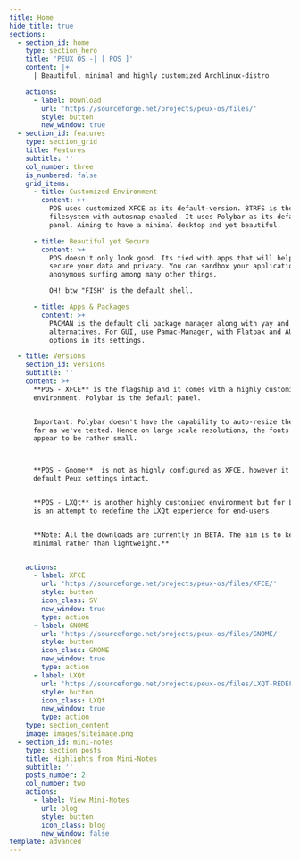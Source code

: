```yaml
---
title: Home
hide_title: true
sections:
  - section_id: home
    type: section_hero
    title: 'PEUX OS -| [ POS ]'
    content: |+
      | Beautiful, minimal and highly customized Archlinux-distro

    actions:
      - label: Download
        url: 'https://sourceforge.net/projects/peux-os/files/'
        style: button
        new_window: true
  - section_id: features
    type: section_grid
    title: Features
    subtitle: ''
    col_number: three
    is_numbered: false
    grid_items:
      - title: Customized Environment
        content: >+
          POS uses customized XFCE as its default-version. BTRFS is the default
          filesystem with autosnap enabled. It uses Polybar as its default
          panel. Aiming to have a minimal desktop and yet beautiful.

      - title: Beautiful yet Secure
        content: >+
          POS doesn't only look good. Its tied with apps that will help you
          secure your data and privacy. You can sandbox your applications, do
          anonymous surfing among many other things.

          OH! btw "FISH" is the default shell.

      - title: Apps & Packages
        content: >+
          PACMAN is the default cli package manager along with yay and pamac as
          alternatives. For GUI, use Pamac-Manager, with Flatpak and AUR support
          options in its settings.

  - title: Versions
    section_id: versions
    subtitle: ''
    content: >+
      **POS - XFCE** is the flagship and it comes with a highly customized XFCE
      environment. Polybar is the default panel.


      Important: Polybar doesn't have the capability to auto-resize the fonts as
      far as we've tested. Hence on large scale resolutions, the fonts may
      appear to be rather small.



      **POS - Gnome**  is not as highly configured as XFCE, however it has the
      default Peux settings intact.


      **POS - LXQt** is another highly customized environment but for LXQt.This
      is an attempt to redefine the LXQt experience for end-users.


      **Note: All the downloads are currently in BETA. The aim is to keep it
      minimal rather than lightweight.**


    actions:
      - label: XFCE
        url: 'https://sourceforge.net/projects/peux-os/files/XFCE/'
        style: button
        icon_class: SV
        new_window: true
        type: action
      - label: GNOME
        url: 'https://sourceforge.net/projects/peux-os/files/GNOME/'
        style: button
        icon_class: GNOME
        new_window: true
        type: action
      - label: LXQt
        url: 'https://sourceforge.net/projects/peux-os/files/LXQT-REDEFINED/'
        style: button
        icon_class: LXQt
        new_window: true
        type: action
    type: section_content
    image: images/siteimage.png
  - section_id: mini-notes
    type: section_posts
    title: Highlights from Mini-Notes
    subtitle: ''
    posts_number: 2
    col_number: two
    actions:
      - label: View Mini-Notes
        url: blog
        style: button
        icon_class: blog
        new_window: false
template: advanced
---
```


